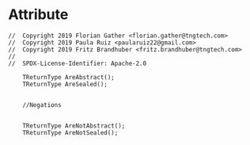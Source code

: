 # Attribute

```
//  Copyright 2019 Florian Gather <florian.gather@tngtech.com>
// 	Copyright 2019 Paula Ruiz <paularuiz22@gmail.com>
// 	Copyright 2019 Fritz Brandhuber <fritz.brandhuber@tngtech.com>
// 
// 	SPDX-License-Identifier: Apache-2.0
```

		TReturnType AreAbstract();
        TReturnType AreSealed();


        //Negations


        TReturnType AreNotAbstract();
        TReturnType AreNotSealed();